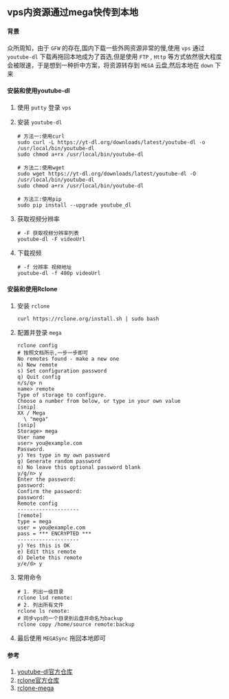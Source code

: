 ## vps内资源通过mega快传到本地

#### 背景
众所周知，由于 `GFW` 的存在,国内下载一些外网资源非常的慢,使用 `vps` 通过  `youtube-dl` 下载再拖回本地成为了首选,但是使用 `FTP` , `Http` 等方式依然很大程度会被限速，于是想到一种折中方案，将资源转存到 `MEGA` 云盘,然后本地在 `down` 下来

#### 安装和使用youtube-dl
1. 使用 `putty` 登录 `vps`
1. 安装 `youtube-dl`

    ```SHELL
    # 方法一:使用curl
    sudo curl -L https://yt-dl.org/downloads/latest/youtube-dl -o /usr/local/bin/youtube-dl
    sudo chmod a+rx /usr/local/bin/youtube-dl

    # 方法二:使用wget
    sudo wget https://yt-dl.org/downloads/latest/youtube-dl -O /usr/local/bin/youtube-dl
    sudo chmod a+rx /usr/local/bin/youtube-dl

    # 方法三:使用pip
    sudo pip install --upgrade youtube_dl
    ```

1. 获取视频分辨率

    ```SHELL
    # -F 获取视频分辨率列表
    youtube-dl -F videoUrl
    ```

1. 下载视频

    ```SHELL
    # -f 分辨率 视频地址
    youtube-dl -f 480p videoUrl
    ```


#### 安装和使用Rclone
1. 安装 `rclone`
    ```SHELL
    curl https://rclone.org/install.sh | sudo bash
    ```

1. 配置并登录 `mega`

    ```SHELL
    rclone config
    # 按照文档所示,一步一步即可
    No remotes found - make a new one
    n) New remote
    s) Set configuration password
    q) Quit config
    n/s/q> n
    name> remote
    Type of storage to configure.
    Choose a number from below, or type in your own value
    [snip]
    XX / Mega
      \ "mega"
    [snip]
    Storage> mega
    User name
    user> you@example.com
    Password.
    y) Yes type in my own password
    g) Generate random password
    n) No leave this optional password blank
    y/g/n> y
    Enter the password:
    password:
    Confirm the password:
    password:
    Remote config
    --------------------
    [remote]
    type = mega
    user = you@example.com
    pass = *** ENCRYPTED ***
    --------------------
    y) Yes this is OK
    e) Edit this remote
    d) Delete this remote
    y/e/d> y
    ```

1. 常用命令

    ```SHELL
    # 1. 列出一级目录
    rclone lsd remote:
    # 2. 列出所有文件
    rclone ls remote:
    # 同步vps的一个目录到云盘并命名为backup
    rclone copy /home/source remote:backup
    ```

1. 最后使用 `MEGASync` 拖回本地即可

#### 参考
1. [youtube-dl官方仓库](https://github.com/ytdl-org/youtube-dl 'youtube-dl')
1. [rclone官方仓库](https://rclone.org/downloads/ 'rclone官方仓库')
1. [rclone-mega](https://rclone.org/mega/ 'rclone-mega')
